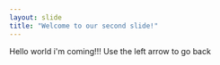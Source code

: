 ```yaml
---
layout: slide
title: "Welcome to our second slide!"
---
```

Hello world i'm coming!!!
Use the left arrow to go back
